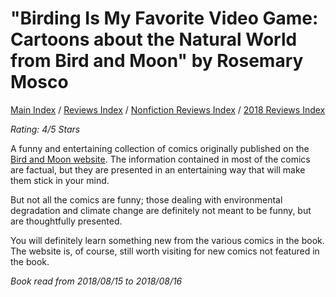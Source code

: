 # "Birding Is My Favorite Video Game: Cartoons about the Natural World from Bird and Moon" by Rosemary Mosco

[Main Index](../../../README.md) / [Reviews Index](../../README.md) / [Nonfiction Reviews Index](../README.md) / [2018 Reviews Index](README.md)

*Rating: 4/5 Stars*

A funny and entertaining collection of comics originally published on the [Bird and Moon website](https://rosemarymosco.com/comics/bird-and-moon). The information contained in most of the comics are factual, but they are presented in an entertaining way that will make them stick in your mind.

But not all the comics are funny; those dealing with environmental degradation and climate change are definitely not meant to be funny, but are thoughtfully presented.

You will definitely learn something new from the various comics in the book. The website is, of course, still worth visiting for new comics not featured in the book.

*Book read from 2018/08/15 to 2018/08/16*

